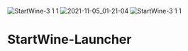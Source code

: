 ![StartWine-3 1 1](https://user-images.githubusercontent.com/85447162/140579344-301578a4-e577-496e-8122-7541853ccf64.png)
![2021-11-05_01-21-04](https://user-images.githubusercontent.com/85447162/140579360-9a6e3953-48e3-4638-9634-c247109f7dd3.png)
![StartWine-3 1 1](https://user-images.githubusercontent.com/85447162/140579369-cc5c1ac1-99cb-4cf7-833e-2495452b8667.png)
# StartWine-Launcher
